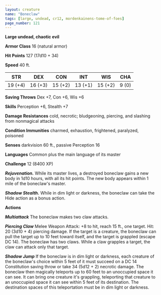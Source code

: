 ```yaml
---
layout: creature
name: "Boneclaw"
tags: [large, undead, cr12, mordenkainens-tome-of-foes]
page_number: 121
---
```


**Large undead, chaotic evil**

**Armor Class** 16 (natural armor)

**Hit Points** 127  (17d10 + 34)

**Speed** 40 ft.

|   STR   |   DEX   |   CON   |   INT   |   WIS   |   CHA   |
|:-------:|:-------:|:-------:|:-------:|:-------:|:-------:|
| 19 (+4) | 16 (+3) | 15 (+2) | 13 (+1) | 15 (+2) | 9 (0) |

**Saving Throws** Dex +7, Con +6, Wis +6

**Skills** Perception +6, Stealth +7

**Damage Resistances** cold, necrotic; bludgeoning, piercing, and slashing from nonmagical attacks

**Condition Immunities** charmed, exhaustion, frightened, paralyzed, poisoned

**Senses** darkvision 60 ft., passive Perception 16

**Languages** Common plus the main language of its master

**Challenge** 12 (8400 XP)

***Rejuvenation.*** While its master lives, a destroyed boneclaw gains a new body in 1d10 hours, with all its hit points. The new body appears within 1 mile of the boneclaw's master.

***Shadow Stealth.*** While in dim light or darkness, the boneclaw can take the Hide action as a bonus action.

**Actions**

***Multiattack*** The boneclaw makes two claw attacks.

***Piercing Claw*** Melee Weapon Attack: +8 to hit, reach 15 ft., one target. Hit: 20 (3d10 + 4) piercing damage. If the target is a creature, the boneclaw can pull the target up to 10 feet toward itself, and the target is grappled (escape DC 14). The boneclaw has two claws. While a claw grapples a target, the claw can attack only that target.

***Shadow Jump*** If the boneclaw is in dim light or darkness, each creature of the boneclaw's choice within 5 feet of it must succeed on a DC 14 Constitution saving throw or take 34 (5d12 + 2) necrotic damage.
The boneclaw then magically teleports up to 60 feet to an unoccupied space it can see. It can bring one creature it's grappling, teleporting that creature to an unoccupied space it can see within 5 feet of its destination. The destination spaces of this teleportation must be in dim light or darkness.